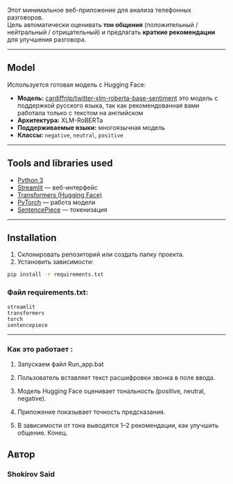 Этот минимальное веб-приложение для анализа телефонных разговоров.  
Цель автоматически оценивать **тон общения** (положительный / нейтральный / отрицательный) и предлагать **краткие рекомендации** для улучшения разговора.

---

## Model

Используется готовая модель с Hugging Face:

- **Модель:** [cardiffnlp/twitter-xlm-roberta-base-sentiment](https://huggingface.co/cardiffnlp/twitter-xlm-roberta-base-sentiment)  это модель с поддержкой русского языка, так как рекомендованная вами работала только с текстом на английском
- **Архитектура:** XLM-RoBERTa  
- **Поддерживаемые языки:** многоязычная модель 
- **Классы:** `negative`, `neutral`, `positive`  

---

## Tools and libraries used
- [Python 3](https://www.python.org/)  
- [Streamlit](https://streamlit.io/) — веб-интерфейс  
- [Transformers (Hugging Face)](https://huggingface.co/docs/transformers)  
- [PyTorch](https://pytorch.org/) — работа модели  
- [SentencePiece](https://github.com/google/sentencepiece) — токенизация  

---

## Installation

1. Склонировать репозиторий или создать папку проекта.
2. Установить зависимости:

```bash
pip install -r requirements.txt
```
### Файл requirements.txt:
```
streamlit
transformers
torch
sentencepiece
```
---
### Как это работает :

1) Запускаем файл Run_app.bat

2) Пользователь вставляет текст расшифровки звонка в поле ввода.

3) Модель Hugging Face оценивает тональность (positive, neutral, negative).

4) Приложение показывает точность предсказания.

5) В зависимости от тона выводятся 1–2 рекомендации, как улучшить общение. Конец.

## Автор
### Shokirov Said
